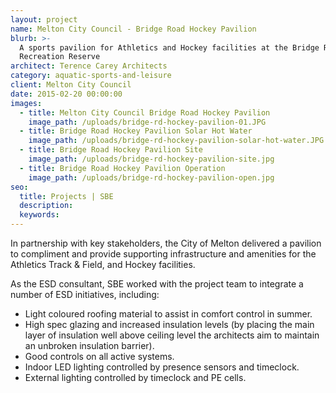 ```yaml
---
layout: project
name: Melton City Council - Bridge Road Hockey Pavilion
blurb: >-
  A sports pavilion for Athletics and Hockey facilities at the Bridge Road
  Recreation Reserve
architect: Terence Carey Architects
category: aquatic-sports-and-leisure
client: Melton City Council
date: 2015-02-20 00:00:00
images:
  - title: Melton City Council Bridge Road Hockey Pavilion
    image_path: /uploads/bridge-rd-hockey-pavilion-01.JPG
  - title: Bridge Road Hockey Pavilion Solar Hot Water
    image_path: /uploads/bridge-rd-hockey-pavilion-solar-hot-water.JPG
  - title: Bridge Road Hockey Pavilion Site
    image_path: /uploads/bridge-rd-hockey-pavilion-site.jpg
  - title: Bridge Road Hockey Pavilion Operation
    image_path: /uploads/bridge-rd-hockey-pavilion-open.jpg
seo:
  title: Projects | SBE
  description:
  keywords:
---
```



In partnership with key stakeholders, the City of Melton delivered a pavilion to compliment and provide supporting infrastructure and amenities for the Athletics Track & Field, and Hockey facilities.

As the ESD consultant, SBE worked with the project team to integrate a number of ESD initiatives, including:

* Light coloured roofing material to assist in comfort control in summer.
* High spec glazing and increased insulation levels (by placing the main layer of insulation well above ceiling level the architects aim to maintain an unbroken insulation barrier).
* Good controls on all active systems.
* Indoor LED lighting controlled by presence sensors and timeclock.
* External lighting controlled by timeclock and PE cells.
